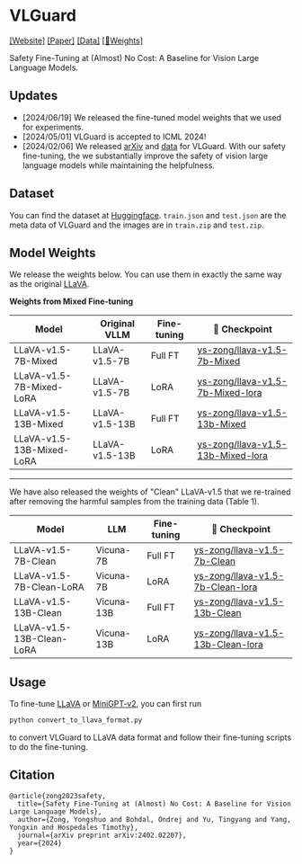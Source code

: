 # VLGuard
[[Website]](https://ys-zong.github.io/VLGuard/) [[Paper]](https://arxiv.org/abs/2402.02207) [[Data]](https://huggingface.co/datasets/ys-zong/VLGuard) [[🤗Weights]](https://huggingface.co/collections/ys-zong/vlguard-6671c22a97ffa934dd8fd520)

Safety Fine-Tuning at (Almost) No Cost: A Baseline for Vision Large Language Models.

## Updates

- [2024/06/19] We released the fine-tuned model weights that we used for experiments.
- [2024/05/01] VLGuard is accepted to ICML 2024!
- [2024/02/06] We released [arXiv](https://arxiv.org/abs/2402.02207) and [data](https://huggingface.co/datasets/ys-zong/VLGuard) for VLGuard. With our safety fine-tuning, the we substantially improve the safety of vision large language models while maintaining the helpfulness.

## Dataset
You can find the dataset at [Huggingface](https://huggingface.co/datasets/ys-zong/VLGuard). `train.json` and `test.json` are the meta data of VLGuard and the images are in `train.zip` and `test.zip`. 

## Model Weights
We release the weights below. You can use them in exactly the same way as the original [LLaVA](https://github.com/haotian-liu/LLaVA/tree/main).

**Weights from Mixed Fine-tuning**

| Model | Original VLLM | Fine-tuning | 🤗 Checkpoint |   
|----------|----------|-----------|-----------|
| LLaVA-v1.5-7B-Mixed | LLaVA-v1.5-7B | Full FT | [ys-zong/llava-v1.5-7b-Mixed](https://huggingface.co/ys-zong/llava-v1.5-7b-Mixed) |  
| LLaVA-v1.5-7B-Mixed-LoRA | LLaVA-v1.5-7B | LoRA | [ys-zong/llava-v1.5-7b-Mixed-lora](https://huggingface.co/ys-zong/llava-v1.5-7b-Mixed-lora) |   
| LLaVA-v1.5-13B-Mixed | LLaVA-v1.5-13B | Full FT | [ys-zong/llava-v1.5-13b-Mixed](https://huggingface.co/ys-zong/llava-v1.5-13b-Mixed) |   
| LLaVA-v1.5-13B-Mixed-LoRA | LLaVA-v1.5-13B | LoRA | [ys-zong/llava-v1.5-13b-Mixed-lora](https://huggingface.co/ys-zong/llava-v1.5-13b-Mixed-lora) |   

----
We have also released the weights of "Clean" LLaVA-v1.5 that we re-trained after removing the harmful samples from the training data (Table 1).

| Model | LLM | Fine-tuning | 🤗 Checkpoint |  
|----------|----------|-----------|-----------|
| LLaVA-v1.5-7B-Clean | Vicuna-7B | Full FT | [ys-zong/llava-v1.5-7b-Clean](https://huggingface.co/ys-zong/llava-v1.5-7b-Clean) |  
| LLaVA-v1.5-7B-Clean-LoRA  | Vicuna-7B | LoRA | [ys-zong/llava-v1.5-7b-Clean-lora](https://huggingface.co/ys-zong/llava-v1.5-7b-Clean-lora) |   
| LLaVA-v1.5-13B-Clean | Vicuna-13B | Full FT  | [ys-zong/llava-v1.5-13b-Clean](https://huggingface.co/ys-zong/llava-v1.5-13b-Clean) |   
| LLaVA-v1.5-13B-Clean-LoRA | Vicuna-13B | LoRA | [ys-zong/llava-v1.5-13b-Clean-lora](https://huggingface.co/liuhaotian/llava-v1.6-34b) |   

## Usage

To fine-tune [LLaVA](https://github.com/haotian-liu/LLaVA) or [MiniGPT-v2](https://github.com/haotian-liu/LLaVA), you can first run
```bash
python convert_to_llava_format.py
```
to convert VLGuard to LLaVA data format and follow their fine-tuning scripts to do the fine-tuning.

## Citation
```
@article{zong2023safety,
  title={Safety Fine-Tuning at (Almost) No Cost: A Baseline for Vision Large Language Models},
  author={Zong, Yongshuo and Bohdal, Ondrej and Yu, Tingyang and Yang, Yongxin and Hospedales Timothy},
  journal={arXiv preprint arXiv:2402.02207},
  year={2024}
}
```